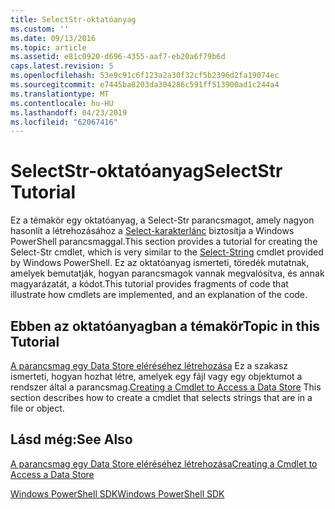 ```yaml
---
title: SelectStr-oktatóanyag
ms.custom: ''
ms.date: 09/13/2016
ms.topic: article
ms.assetid: e81c0920-d696-4355-aaf7-eb20a6f79b6d
caps.latest.revision: 5
ms.openlocfilehash: 53e9c91c6f123a2a30f32cf5b2396d2fa19074ec
ms.sourcegitcommit: e7445ba8203da304286c591ff513900ad1c244a4
ms.translationtype: MT
ms.contentlocale: hu-HU
ms.lasthandoff: 04/23/2019
ms.locfileid: "62067416"
---
```

# <a name="selectstr-tutorial"></a><span data-ttu-id="eb08e-102">SelectStr-oktatóanyag</span><span class="sxs-lookup"><span data-stu-id="eb08e-102">SelectStr Tutorial</span></span>

<span data-ttu-id="eb08e-103">Ez a témakör egy oktatóanyag, a Select-Str parancsmagot, amely nagyon hasonlít a létrehozásához a [Select-karakterlánc](/powershell/module/microsoft.powershell.utility/select-string) biztosítja a Windows PowerShell parancsmaggal.</span><span class="sxs-lookup"><span data-stu-id="eb08e-103">This section provides a tutorial for creating the Select-Str cmdlet, which is very similar to the [Select-String](/powershell/module/microsoft.powershell.utility/select-string) cmdlet provided by Windows PowerShell.</span></span> <span data-ttu-id="eb08e-104">Ez az oktatóanyag ismerteti, töredék mutatnak, amelyek bemutatják, hogyan parancsmagok vannak megvalósítva, és annak magyarázatát, a kódot.</span><span class="sxs-lookup"><span data-stu-id="eb08e-104">This tutorial provides fragments of code that illustrate how cmdlets are implemented, and an explanation of the code.</span></span>

## <a name="topic-in-this-tutorial"></a><span data-ttu-id="eb08e-105">Ebben az oktatóanyagban a témakör</span><span class="sxs-lookup"><span data-stu-id="eb08e-105">Topic in this Tutorial</span></span>

<span data-ttu-id="eb08e-106">[A parancsmag egy Data Store eléréséhez létrehozása](./creating-a-cmdlet-to-access-a-data-store.md) Ez a szakasz ismerteti, hogyan hozhat létre, amelyek egy fájl vagy egy objektumot a rendszer által a parancsmag.</span><span class="sxs-lookup"><span data-stu-id="eb08e-106">[Creating a Cmdlet to Access a Data Store](./creating-a-cmdlet-to-access-a-data-store.md) This section describes how to create a cmdlet that selects strings that are in a file or object.</span></span>

## <a name="see-also"></a><span data-ttu-id="eb08e-107">Lásd még:</span><span class="sxs-lookup"><span data-stu-id="eb08e-107">See Also</span></span>

[<span data-ttu-id="eb08e-108">A parancsmag egy Data Store eléréséhez létrehozása</span><span class="sxs-lookup"><span data-stu-id="eb08e-108">Creating a Cmdlet to Access a Data Store</span></span>](./creating-a-cmdlet-to-access-a-data-store.md)

[<span data-ttu-id="eb08e-109">Windows PowerShell SDK</span><span class="sxs-lookup"><span data-stu-id="eb08e-109">Windows PowerShell SDK</span></span>](../windows-powershell-reference.md)
